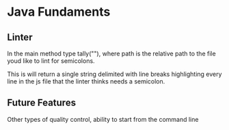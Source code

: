 # Java Fundaments
## Linter
In the main method type tally("<path>"), where path is the relative path to the file youd like to lint for semicolons. 
  
This is will return a single string delimited with line breaks highlighting every line in the js file that the linter thinks needs a semicolon. 

## Future Features
Other types of quality control, ability to start from the command line
